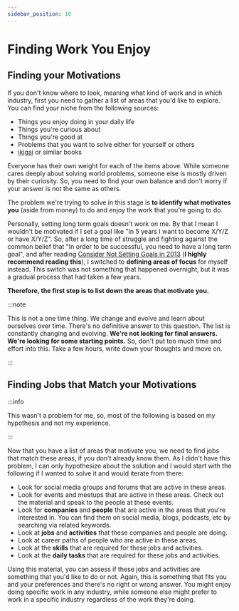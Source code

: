 ```yaml
---
sidebar_position: 10
---
```


# Finding Work You Enjoy

## Finding your Motivations

If you don't know where to look, meaning what kind of work and in which industry, first you need to gather a list of areas that you'd like to explore. You can find your niche from the following sources:

- Things you enjoy doing in your daily life
- Things you're curious about
- Things you're good at
- Problems that you want to solve either for yourself or others
- [ikigai][ikigai] or similar books

Everyone has their own weight for each of the items above. While someone cares deeply about solving world problems, someone else is mostly driven by their curiosity. So, you need to find your own balance and don't worry if your answer is not the same as others.

The problem we're trying to solve in this stage is **to identify what motivates you** (aside from money) to do and enjoy the work that you're going to do.

Personally, setting long term goals doesn't work on me. By that I mean I wouldn't be motivated if I set a goal like "In 5 years I want to become X/Y/Z or have X/Y/Z". So, after a long time of struggle and fighting against the common belief that "In order to be successful, you need to have a long term goal", and after reading [Consider Not Setting Goals in 2013][consider-not-setting-goals] (**I highly recommend reading this**), I switched to **defining areas of focus** for myself instead. This switch was not something that happened overnight, but it was a gradual process that had taken a few years.

**Therefore, the first step is to list down the areas that motivate you.**

:::note

This is not a one time thing. We change and evolve and learn about ourselves over time. There's no definitive answer to this question. The list is constantly changing and evolving. **We're not looking for final answers. We're looking for some starting points.** So, don't put too much time and effort into this. Take a few hours, write down your thoughts and move on.

:::

## Finding Jobs that Match your Motivations

:::info

This wasn't a problem for me, so, most of the following is based on my hypothesis and not my experience.

:::

Now that you have a list of areas that motivate you, we need to find jobs that match these areas, if you don't already know them. As I didn't have this problem, I can only hypothesize about the solution and I would start with the following if I wanted to solve it and would iterate from there:

- Look for social media groups and forums that are active in these areas.
- Look for events and meetups that are active in these areas. Check out the material and speak to the people at these events.
- Look for **companies** and **people** that are active in the areas that you're interested in. You can find them on social media, blogs, podcasts, etc by searching via related keywords.
- Look at **jobs** and **activities** that these companies and people are doing.
- Look at career paths of people who are active in these areas.
- Look at the **skills** that are required for these jobs and activities.
- Look at the **daily tasks** that are required for these jobs and activities.

Using this material, you can assess if these jobs and activities are something that you'd like to do or not. Again, this is something that fits you and your preferences and there's no right or wrong answer. You might enjoy doing specific work in any industry, while someone else might prefer to work in a specific industry regardless of the work they're doing.


[ikigai]: https://www.goodreads.com/en/book/show/40534545
[consider-not-setting-goals]: https://hbr.org/2012/12/consider-not-setting-goals-in.html
